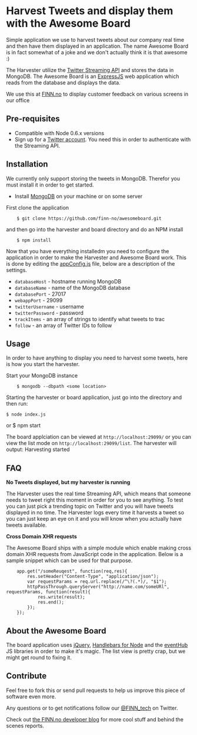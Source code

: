 Harvest Tweets and display them with the Awesome Board
=============

Simple application we use to harvest tweets about our company real time and then have them displayed in an application.
The name Awesome Board is in fact somewhat of a joke and we don't actually think it is that awesome :)

The Harvester utilize the [Twitter Streaming API](https://dev.twitter.com/docs/streaming-api) and stores the data in MongoDB.
The Awesome Board is an [ExpressJS](http://expressjs.com/) web application which reads from the database and displays the data.

We use this at [FINN.no](http://finn.no) to display customer feedback on various screens in our office


Pre-requisites
------------

* Compatible with Node 0.6.x versions
* Sign up for a [Twitter account](http://twitter.com). You need this in order to authenticate with the Streaming API.

Installation
------------

We currently only support storing the tweets in MongoDB. Therefor you must install it in order to get started.

* Install [MongoDB](http://www.mongodb.org/) on your machine or on some server

First clone the application

		$ git clone https://github.com/finn-no/awesomeboard.git
		
and then go into the harvester and board directory and do an NPM install

		$ npm install
		
Now that you have everything installedm you need to configure the application in order to make the Harvester and Awesome Board work. This is done by editing the  [appConfig.js](https://github.com/finn-no/awesomeboard/blob/master/appConfig.js) file, below are a description of the settings.

* `databaseHost` - hostname running MongoDB
* `databaseName` - name of the MongoDB database
* `databasePort` - 27017
* `webappPort` - 29099
* `twitterUsername` - username
* `twitterPassword` - password
* `trackItems` - an array of strings to identify what tweets to trac
* `follow` - an array of Twitter IDs to follow 

Usage
------------

In order to have anything to display you need to harvest some tweets, here is how you start the harvester.

Start your MongoDB instance

		$ mongodb --dbpath <some location>

Starting the harvester or board application, just go into the directory and then run:

    $ node index.js
or
    $ npm start
	
The board applciation can be viewed at `http://localhost:29099/` or you can view the list mode on `http://localhost:29099/list`.
The harvester will output: Harvesting started 

FAQ
------------

**No Tweets displayed, but my harvester is running**

The Harvester uses the real time Streaming API, which means that someone needs to tweet right this moment in order for you to see anything. To test you can just pick a trending topic on Twitter and you will have tweets displayed in no time. The Harvester logs every time it harvests a tweet so you can just keep an eye on it and you will know when you actually have tweets available.

**Cross Domain XHR requests**

The Awesome Board ships with a simple module which enable making cross domain XHR requests from JavaScript code in the application. 
Below is a sample snippet which can be used for that purpose.

```
	app.get("/someReuqest", function(req,res){
		res.setHeader("Content-Type", "application/json");
		var requestParams = req.url.replace(/^\?(.*)/, "$1");
		httpPassThrough.queryServer("http://name.com/someURl", requestParams, function(result){
			res.write(result);
			res.end();
		});
	});
```


About the Awesome Board
------------

The board application uses [jQuery](http://jquery.com), [Handlebars for Node](https://github.com/wycats/handlebars.js/) and the [eventHub](https://github.com/leftieFriele/eventhub) JS libraries in order to make it's magic.
The list view is pretty crap, but we might get round to fixing it.

Contribute
------------

Feel free to fork this or send pull requests to help us improve this piece of software even more.

Any questions or to get notifications follow our [@FINN_tech](http://twitter.com/#!/FINN_tech) on Twitter.

Check out [the FINN.no developer blog](http://tech.finn.no) for more cool stuff and behind the scenes reports.

